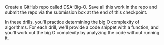 Create a GitHub repo called DSA-Big-O. Save all this work in the repo and submit the repo via the submission box at the end of this checkpoint.

In these drills, you'll practice determining the big O complexity of algorithms. 
For each drill, we'll provide a code snippet with a function, and you'll work out the big O complexity by analyzing the code without running it.



